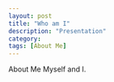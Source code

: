 ```yaml
---
layout: post
title: "Who am I"
description: "Presentation"
category: 
tags: [About Me]
---
```



About Me Myself and I.